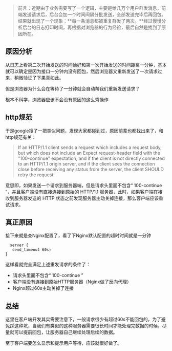 
> 前言：近期由于业务需要写了一个逻辑，主要是给几万个用户群发消息，前端发送请求后，后台会加一个时间间隔分批发送，全部发送完毕后再回包。结果就出现了一个现象：**每一条消息都被重复群发了两次。**经过慢慢分析后台的日志打印时间，再根据对浏览器的行为经验，最后自然是找到了原因所在。

## 原因分析
从日志上看第二次开始发送的时间恰好和第一次开始发送的时间距离一分钟，基本就可以确定是因为接口一分钟内没有回包，然后浏览器又重新发送了一次请求过来，稍微验证了下果真如此。

但是浏览器为什么会在等待了一分钟就会自动帮我们重新发送请求？

根本不科学，浏览器应该不会没有原因的这么秀操作

## http规范
于是google搜了一把类似问题，发现大家都碰到过，原因前辈也都找出来了，和http规范有关：

> If an HTTP/1.1 client sends a request which includes a request body, but which does not include an Expect request-header field with the "100-continue" expectation, and if the client is not directly connected to an HTTP/1.1 origin server, and if the client sees the connection close before receiving any status from the server, the client SHOULD retry the request.

意思即，如果发送一个请求到服务器端，但是请求头里面不包含“ 100-continue ”，并且客户端没有直接连接到原始的 HTTP/1.1 服务器，此时，如果客户端在接收到服务器发送的 HTTP 状态之前发现服务器主动关掉连接，那么客户端应该重试请求。

## 真正原因
接下来就是查Nginx配置了，看了下Nginx默认配置的超时时间就是一分钟
```nginx
  server {
   send_timeout 60s;
}
```
这样看就完全满足上述重发请求的条件了：

- 请求头里面不包含“ 100-continue ”
- 客户端没有连接到原始HTTP服务器（Nginx做了反向代理）
- Nginx超过60s主动关掉了连接

## 总结
这里在客户端开发其实需要注意下，一般请求很少有超过60s不能回包的，为了避免踩这种坑，当我们有类似的这种服务器需要很长时间才能处理完数据的时候，尽量就可以提前回包，让服务器自己继续处理后续的数据。

至于客户端要怎么显示和提示用户等待，应该就很好做了。


